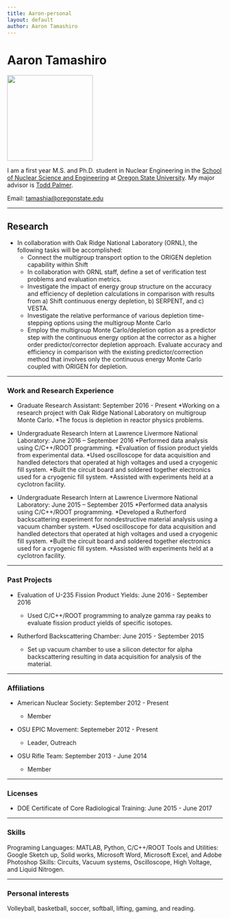 ```yaml
---
title: Aaron-personal
layout: default
author: Aaron Tamashiro
---
```

Aaron Tamashiro
================================

<img src="{{ site.url }}users/tamashia/images/ME.jpg" width="200">

I am a first year M.S. and Ph.D. student in Nuclear Engineering in the [School of Nuclear Science and Engineering](https://ne.oregonstate.edu) at [Oregon State University](https://oregonstate.edu). My major advisor is [Todd Palmer](https://rtrp.github.io/osu-transport/palmerts/).

Email: <a href="mailto:tamashia@oregonstate.edu" target="top"> tamashia@oregonstate.edu </a>

***

## Research

* In collaboration with Oak Ridge National Laboratory (ORNL), the following tasks will be accomplished:
  * Connect the multigroup transport option to the ORIGEN depletion capability within Shift
  * In collaboration with ORNL staff, define a set of verification test problems and evaluation metrics.
  *  Investigate the impact of energy group structure on the accuracy and efficiency of depletion calculations in comparison with results from a) Shift continuous energy depletion, b) SERPENT, and c) VESTA.
  * Investigate the relative performance of various depletion time-stepping options using the multigroup Monte Carlo
  * Employ the multigroup Monte Carlo/depletion option as a predictor step with the continuous energy option at the corrector as a higher order predictor/corrector depletion approach. Evaluate accuracy and efficiency in comparison with the existing predictor/correction method that involves only the continuous energy Monte Carlo coupled with ORIGEN for depletion.

***

### Work and Research Experience

* Graduate Research Assistant: September 2016 - Present
  *Working on a research project with Oak Ridge National Laboratory on multigroup Monte Carlo.
  *The focus is depletion in reactor physics problems.

* Undergraduate Research Intern at Lawrence Livermore National Laboratory: June 2016 – September 2016
  *Performed data analysis using C/C++/ROOT programming.
  *Evaluation of fission product yields from experimental data.
  *Used oscilloscope for data acquisition and handled detectors that operated at high voltages and used a cryogenic fill system.
  *Built the circuit board and soldered together electronics used for a cryogenic fill system.
  *Assisted with experiments held at a cyclotron facility. 

* Undergraduate Research Intern at Lawrence Livermore National Laboratory: June 2015 – September 2015
  *Performed data analysis using C/C++/ROOT programming.
  *Developed a Rutherford backscattering experiment for nondestructive material analysis using a vacuum chamber system.
  *Used oscilloscope for data acquisition and handled detectors that operated at high voltages and used a cryogenic fill system.
  *Built the circuit board and soldered together electronics used for a cryogenic fill system.
  *Assisted with experiments held at a cyclotron facility. 

***

### Past Projects
* Evaluation of U-235 Fission Product Yields: June 2016 - September 2016
  * Used C/C++/ROOT programming to analyze gamma ray peaks to evaluate fission product yields of specific isotopes.

* Rutherford Backscattering Chamber: June 2015 - September 2015
  * Set up vacuum chamber to use a silicon detector for alpha backscattering resulting in data acquisition for analysis of the material.

***

### Affiliations
* American Nuclear Society: September 2012 - Present
  * Member

* OSU EPIC Movement: Septemeber 2012 - Present
  * Leader, Outreach

* OSU Rifle Team: September 2013 - June 2014
  * Member

***

### Licenses
* DOE Certificate of Core Radiological Training: June 2015 - June 2017

***

### Skills
Programing Languages: MATLAB, Python, C/C++/ROOT
Tools and Utilities: Google Sketch up, Solid works, Microsoft Word, Microsoft Excel, and Adobe Photoshop
Skills: Circuits, Vacuum systems, Oscilloscope, High Voltage, and Liquid Nitrogen.

***

### Personal interests
Volleyball, basketball, soccer, softball, lifting, gaming, and reading.

